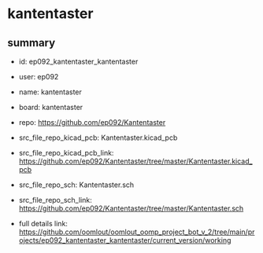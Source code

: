 # kantentaster
 
## summary 
* id: ep092_kantentaster_kantentaster
* user: ep092
* name: kantentaster
* board: kantentaster
* repo: https://github.com/ep092/Kantentaster
* src_file_repo_kicad_pcb: Kantentaster.kicad_pcb
* src_file_repo_kicad_pcb_link: https://github.com/ep092/Kantentaster/tree/master/Kantentaster.kicad_pcb


* src_file_repo_sch: Kantentaster.sch
* src_file_repo_sch_link: https://github.com/ep092/Kantentaster/tree/master/Kantentaster.sch
* full details link: https://github.com/oomlout/oomlout_oomp_project_bot_v_2/tree/main/projects/ep092_kantentaster_kantentaster/current_version/working  






